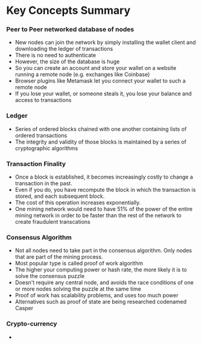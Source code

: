# Key Concepts Summary

### Peer to Peer networked database of nodes
* New nodes can join the network by simply installing the wallet client and downloading the ledger of transactions
* There is no need to authenticate
* However, the size of the database is huge 
* So you can create an account and store your wallet on a website running a remote node (e.g. exchanges like Coinbase) 
* Browser plugins like Metamask let you connect your wallet to such a remote node
* If you lose your wallet, or someone steals it, you lose your balance and access to transactions

### Ledger
* Series of ordered blocks chained with one another containing lists of ordered transactions
* The integrity and validity of those blocks is maintained by a series of cryptographic algorithms

### Transaction Finality
* Once a block is established, it becomes increasingly costly to change a transaction in the past. 
* Even if you do, you have recompute the block in which the transaction is stored, and each subsequent block. 
* The cost of this operation increases exponentially. 
* One mining network would need to have 51% of the power of the entire mining network in order to be faster than the rest of the network to create fraudulent transcations

### Consensus Algorithm
* Not all nodes need to take part in the consensus algorithm. Only nodes that are part of the mining process.
* Most popular type is called proof of work algorithm
* The higher your computing power or hash rate, the more likely it is to solve the consensus puzzle
* Doesn't require any central node, and avoids the race conditions of one or more nodes solving the puzzle at the same time
* Proof of work has scalability problems, and uses too much power
* Alternatives such as proof of state are being researched codenamed Casper

### Crypto-currency
* 

